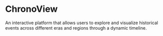 # ChronoView
An interactive platform that allows users to explore and visualize historical events across different eras and regions through a dynamic timeline.
